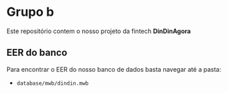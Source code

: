 # Grupo b

Este repositório contem o nosso projeto da fintech **DinDinAgora**

## EER do banco

Para encontrar o EER do nosso banco de dados basta navegar até a pasta:

- `database/mwb/dindin.mwb`

